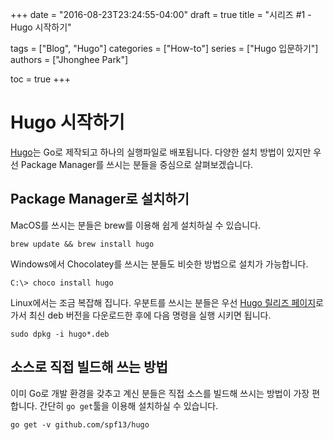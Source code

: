 +++
date = "2016-08-23T23:24:55-04:00"
draft = true
title = "시리즈 #1 - Hugo 시작하기"

tags = ["Blog", "Hugo"]
categories = ["How-to"]
series = ["Hugo 입문하기"]
authors = ["Jhonghee Park"]

toc = true
+++

Hugo 시작하기
===========

[Hugo](https://gohugo.io)는 Go로 제작되고 하나의 실행파일로 배포됩니다. 다양한 설치 방법이 있지만 우선 Package Manager를 쓰시는 분들을 중심으로 살펴보겠습니다.

## Package Manager로 설치하기

MacOS를 쓰시는 분들은 brew를 이용해 쉽게 설치하실 수 있습니다.

```
brew update && brew install hugo
```

Windows에서 Chocolatey를 쓰시는 분들도 비슷한 방법으로 설치가 가능합니다.
```
C:\> choco install hugo
```

Linux에서는 조금 복잡해 집니다. 우분트를 쓰시는 분들은 우선 [Hugo 릴리즈 페이지](https://github.com/spf13/hugo/releases)로 가서 최신 deb 버전을 다운로드한 후에 다음 명령을 실행 시키면 됩니다.
```
sudo dpkg -i hugo*.deb
```

## 소스로 직접 빌드해 쓰는 방법
이미 Go로 개발 환경을 갖추고 계신 분들은 직접 소스를 빌드해 쓰시는 방법이 가장 편합니다. 간단히 `go get`툴을 이용해 설치하실 수 있습니다.
```
go get -v github.com/spf13/hugo
```